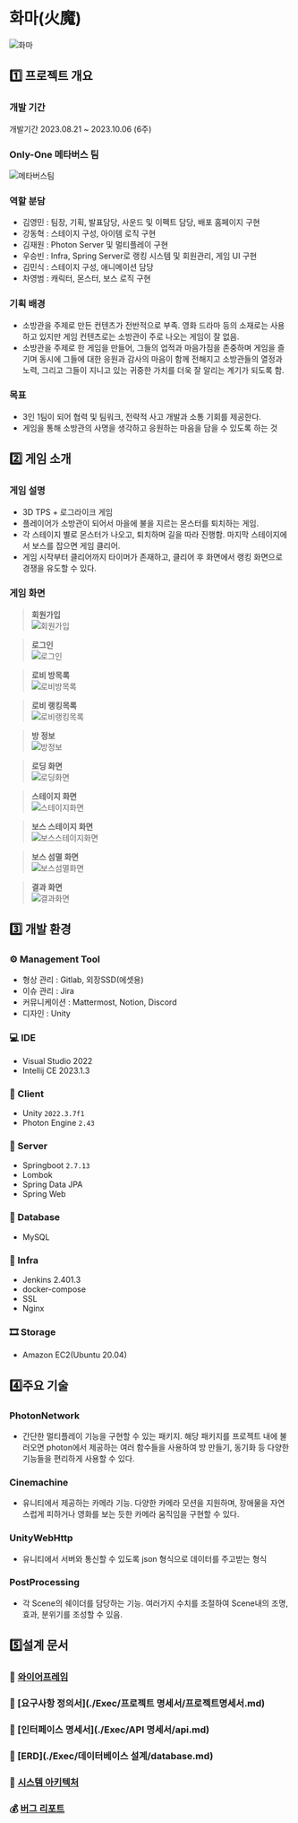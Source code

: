 # 화마(火魔)

![화마](/Exec/ReadmeImg/화마.gif)

## 1️⃣ 프로젝트 개요

### 개발 기간

개발기간 2023.08.21 ~ 2023.10.06 (6주)

### Only-One 메타버스 팀

![메타버스팀](/Exec/ReadmeImg/메타버스팀.JPG)

### 역할 분담

-   김영민 : 팀장, 기획, 발표담당, 사운드 및 이펙트 담당, 배포 홈페이지 구현
-   강동혁 : 스테이지 구성, 아이템 로직 구현
-   김재원 : Photon Server 및 멀티플레이 구현
-   우승빈 : Infra, Spring Server로 랭킹 시스템 및 회원관리, 게임 UI 구현
-   김민식 : 스테이지 구성, 애니메이션 담당
-   차영범 : 캐릭터, 몬스터, 보스 로직 구현

### 기획 배경

-   소방관을 주제로 만든 컨텐츠가 전반적으로 부족. 영화 드라마 등의 소재로는 사용하고 있지만 게임 컨텐츠로는 소방관이 주로 나오는 게임이 잘 없음.
-   소방관을 주제로 한 게임을 만들어, 그들의 업적과 마음가짐을 존중하며 게임을 즐기며 동시에 그들에 대한 응원과 감사의 마음이 함께 전해지고 소방관들의 열정과 노력, 그리고 그들이 지니고 있는 귀중한 가치를 더욱 잘 알리는 계기가 되도록 함.

### 목표

-   3인 1팀이 되어 협력 및 팀워크, 전략적 사고 개발과 소통 기회를 제공한다.
-   게임을 통해 소방관의 사명을 생각하고 응원하는 마음을 담을 수 있도록 하는 것

## 2️⃣ 게임 소개

### 게임 설명

-   3D TPS + 로그라이크 게임
-   플레이어가 소방관이 되어서 마을에 불을 지르는 몬스터를 퇴치하는 게임.
-   각 스테이지 별로 몬스터가 나오고, 퇴치하며 길을 따라 진행함. 마지막 스테이지에서 보스를 잡으면 게임 클리어.
-   게임 시작부터 클리어까지 타이머가 존재하고, 클리어 후 화면에서 랭킹 화면으로 경쟁을 유도할 수 있다.

### 게임 화면

> **회원가입** <br> ![회원가입](./Exec/ReadmeImg/회원가입.gif)

> **로그인** <br> ![로그인](./Exec/ReadmeImg/로그인.gif)

> **로비 방목록** <br> ![로비방목록](./Exec/ReadmeImg/로비방목록.gif)

> **로비 랭킹목록** <br> ![로비랭킹목록](./Exec/ReadmeImg/로비랭킹목록.gif)

> **방 정보** <br> ![방정보](./Exec/ReadmeImg/방정보.gif)

> **로딩 화면** <br> ![로딩화면](./Exec/ReadmeImg/로딩화면.gif)

> **스테이지 화면** <br> ![스테이지화면](./Exec/ReadmeImg/스테이지화면.gif)

> **보스 스테이지 화면** <br> ![보스스테이지화면](./Exec/ReadmeImg/보스스테이지화면.gif)

> **보스 섬멸 화면** <br> ![보스섬멸화면](./Exec/ReadmeImg/보스섬멸화면.gif)

> **결과 화면** <br> ![결과화면](./Exec/ReadmeImg/결과화면.gif)

## 3️⃣ **개발 환경**

### ⚙ Management Tool

-   형상 관리 : Gitlab, 외장SSD(에셋용)
-   이슈 관리 : Jira
-   커뮤니케이션 : Mattermost, Notion, Discord
-   디자인 : Unity

### 💻 IDE

-   Visual Studio 2022
-   Intellij CE 2023.1.3

### 📱 Client

-   Unity `2022.3.7f1`
-   Photon Engine `2.43`

### 📁 Server

-   Springboot `2.7.13`
-   Lombok
-   Spring Data JPA
-   Spring Web

### 💾 Database

-   MySQL

### 🌁 Infra

-   Jenkins 2.401.3
-   docker-compose
-   SSL
-   Nginx

### 🎞 Storage

-   Amazon EC2(Ubuntu 20.04)

## 4️⃣**주요 기술**

### PhotonNetwork

-   간단한 멀티플레이 기능을 구현할 수 있는 패키지. 해당 패키지를 프로젝트 내에 불러오면 photon에서 제공하는 여러 함수들을 사용하여 방 만들기, 동기화 등 다양한 기능들을 편리하게 사용할 수 있다.

### Cinemachine

-   유니티에서 제공하는 카메라 기능. 다양한 카메라 모션을 지원하며, 장애물을 자연스럽게 피하거나 영화를 보는 듯한 카메라 움직임을 구현할 수 있다.

### UnityWebHttp

-   유니티에서 서버와 통신할 수 있도록 json 형식으로 데이터를 주고받는 형식

### PostProcessing

-   각 Scene의 쉐이더를 담당하는 기능. 여러가지 수치를 조절하여 Scene내의 조명, 효과, 분위기를 조성할 수 있음.

## 5️⃣**설계 문서**

### 🎨 [와이어프레임](https://www.notion.so/404c63ffcecd4ed080c3e8c89b1791fd?pvs=4)

### 📃 [요구사항 정의서](./Exec/프로젝트 명세서/프로젝트명세서.md)

### 📝 [인터페이스 명세서](./Exec/API 명세서/api.md)

### 📏 [ERD](./Exec/데이터베이스 설계/database.md)

### 📐 [시스템 아키텍처](./Exec/아키텍처/architecture.md)

### 💰 [버그 리포트](https://www.notion.so/631b122190ea49c28b324331e098b720?pvs=4)
